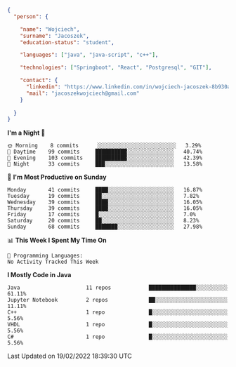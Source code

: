 ````json
{
  "person": {

    "name": "Wojciech",
    "surname": "Jacoszek",
    "education-status": "student",

    "languages": ["java", "java-script", "c++"],

    "technologies": ["Springboot", "React", "Postgresql", "GIT"],

    "contact": {
      "linkedin": "https://www.linkedin.com/in/wojciech-jacoszek-8b930a209",
      "mail": "jacoszekwojciech@gmail.com"
    }
    
  }
}
```` 

<!--START_SECTION:waka-->
**I'm a Night 🦉** 

```text
🌞 Morning    8 commits      ░░░░░░░░░░░░░░░░░░░░░░░░░   3.29% 
🌆 Daytime    99 commits     ██████████░░░░░░░░░░░░░░░   40.74% 
🌃 Evening    103 commits    ██████████░░░░░░░░░░░░░░░   42.39% 
🌙 Night      33 commits     ███░░░░░░░░░░░░░░░░░░░░░░   13.58%

```
📅 **I'm Most Productive on Sunday** 

```text
Monday       41 commits     ████░░░░░░░░░░░░░░░░░░░░░   16.87% 
Tuesday      19 commits     ██░░░░░░░░░░░░░░░░░░░░░░░   7.82% 
Wednesday    39 commits     ████░░░░░░░░░░░░░░░░░░░░░   16.05% 
Thursday     39 commits     ████░░░░░░░░░░░░░░░░░░░░░   16.05% 
Friday       17 commits     █░░░░░░░░░░░░░░░░░░░░░░░░   7.0% 
Saturday     20 commits     ██░░░░░░░░░░░░░░░░░░░░░░░   8.23% 
Sunday       68 commits     ███████░░░░░░░░░░░░░░░░░░   27.98%

```


📊 **This Week I Spent My Time On** 

```text
💬 Programming Languages: 
No Activity Tracked This Week

```

**I Mostly Code in Java** 

```text
Java                     11 repos            ███████████████░░░░░░░░░░   61.11% 
Jupyter Notebook         2 repos             ██░░░░░░░░░░░░░░░░░░░░░░░   11.11% 
C++                      1 repo              █░░░░░░░░░░░░░░░░░░░░░░░░   5.56% 
VHDL                     1 repo              █░░░░░░░░░░░░░░░░░░░░░░░░   5.56% 
C#                       1 repo              █░░░░░░░░░░░░░░░░░░░░░░░░   5.56%

```



 Last Updated on 19/02/2022 18:39:30 UTC
<!--END_SECTION:waka-->


